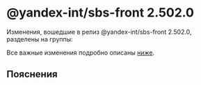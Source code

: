 # @yandex-int/sbs-front 2.502.0

<!-- ЧЕЛОВЕЧЕСКОЕ ВСТУПЛЕНИЕ -->

Изменения, вошедшие в релиз @yandex-int/sbs-front 2.502.0, разделены на группы:

Все важные изменения подробно описаны [ниже](#Пояснения).

## Пояснения

